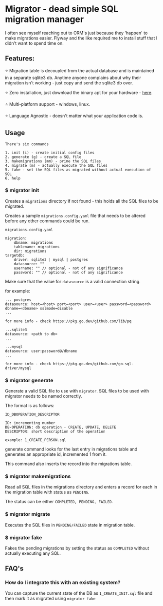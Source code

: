 
# Migrator - dead simple SQL migration manager

I often see myself reaching out to ORM's just because they 'happen' to make migrations easier. Flyway and the like required me to install stuff that I didn't want to spend time on.

## Features:

⭐ Migration table is decoupled from the actual database and is maintained in a separate sqlite3 db. Anytime anyone complains about why their migration isn't working - just copy and send the sqlite3 db over.

⭐ Zero installation, just download the binary apt for your hardware - [here](https://github.com/SuvarnaNarayanan/migrator/releases).

⭐ Multi-platform support - windows, linux. 

⭐ Language Agnostic - doesn't matter what your application code is. 

## Usage 

```
There's six commands 

1. init (i) - create initial config files
2. generate (g) - create a SQL file 
3. makemigrations (mm) - prime the SQL files
4. migrate (m) - actually execute the SQL files
5. fake - set the SQL files as migrated without actual execution of SQL
6. help

```

### $ migrator init

Creates a `migrations` directory if not found - this holds all the SQL files to be migrated. 

Creates a sample `migrations.config.yaml` file that needs to be altered before any other commands could be run.

```
migrations.config.yaml

migration:
    dbname: migrations
    tablename: migrations
    dir: migrations
targetdb:
    driver: sqlite3 | mysql | postgres
    datasource: ""
    username: "" // optional - not of any significance
    password: "" // optional - not of any significance

```

Make sure that the value for `datasource` is a valid connection string.

for example: 

```
... postgres
datasource: host=<host> port=<port> user=<user> password=<password> dbname=<dbname> sslmode=disable  
...

for more info - check https://pkg.go.dev/github.com/lib/pq

...sqlite3
datasource: <path to db> 
...

...mysql
datasource: user:password@/dbname
...

for more info - check https://pkg.go.dev/github.com/go-sql-driver/mysql
```

### $ migrator generate 

Generate a valid SQL file to use with `migrator`. SQL files to be used with migrator needs to be named correctly. 

The format is as follows:

```
ID_DBOPERATION_DESCRIPTOR

ID: incrementing number
DB-OPERATION: db operation - CREATE, UPDATE, DELETE
DESCRIPTOR: short description of the operation

example: 1_CREATE_PERSON.sql

```

generate command looks for the last entry in migrations table and generates an appropriate id, incremented 1 from it. 

This command also inserts the record into the migrations table. 

### $ migrator makemigrations

Read all SQL files in the migrations directory and enters a record for each in the migration table with status as `PENDING`. 

The status can be either `COMPLETED, PENDING, FAILED`.

### $ migrator migrate

Executes the SQL files in `PENDING/FAILED` state in migration table.

### $ migrator fake

Fakes the pending migrations by setting the status as `COMPLETED` without actually executing any SQL.

## FAQ's

### How do I integrate this with an existing system?

You can capture the current state of the DB as `1_CREATE_INIT.sql` file and then mark it as migrated using `migrator fake` 